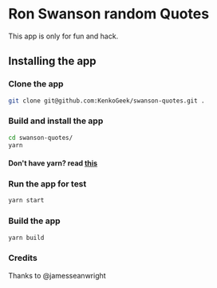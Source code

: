 # Ron Swanson random Quotes
This app is only for fun and hack.

## Installing the app

### Clone the app
```sh
git clone git@github.com:KenkoGeek/swanson-quotes.git .
```

### Build and install the app
```sh
cd swanson-quotes/
yarn
```

#### Don't have yarn? read [this](https://yarnpkg.com/lang/en/docs/install/)

### Run the app for test
```sh
yarn start
```

### Build the app
```sh
yarn build
```

### Credits
Thanks to @jamesseanwright

